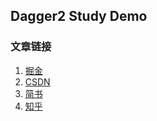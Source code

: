 ## Dagger2 Study Demo

### 文章链接

1. [掘金](https://juejin.im/post/5c7c6d0d6fb9a049f571de81)
2. [CSDN](https://blog.csdn.net/xiaowudezhishipu/article/details/88096057)
3. [简书](https://www.jianshu.com/p/c845887bab76)
4. [知乎](https://zhuanlan.zhihu.com/p/58206833)